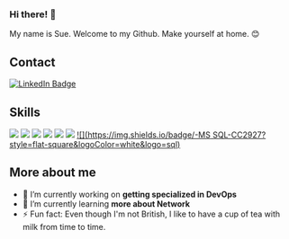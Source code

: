 ### Hi there! 👋

My name is Sue. Welcome to my Github. Make yourself at home. 😊

## Contact

[![LinkedIn Badge](https://img.shields.io/badge/-LinkedIn-0077b5?style=flat-square&logo=linkedin&logoColor=white&link=https://www.linkedin.com/in/suellen-caroline/)](https://www.linkedin.com/in/suellen-caroline/)

## Skills

[![](https://img.shields.io/badge/-Visual%20Studio%20Code-5C2D91?style=flat-square&logoColor=white&logo=visual-studio)](https://github.com/suellein)
[![](https://img.shields.io/badge/-Git-F05032?style=flat-square&logoColor=white&logo=git)](https://github.com/suellein)
[![](https://img.shields.io/badge/-Bash-4eaa25?style=flat-square&logoColor=white&logo=gnu-bash)](https://github.com/suellein)
[![](https://img.shields.io/badge/-Docker-2496ed?style=flat-square&logoColor=white&logo=docker)](https://github.com/suellein)
[![](https://img.shields.io/badge/-Jenkins-D24939?style=flat-square&logoColor=white&logo=jenkins)](https://github.com/suellein)
[![](https://img.shields.io/badge/-Linux-FCC624?style=flat-square&logoColor=white&logo=linux)](https://github.com/suellein)
[![](https://img.shields.io/badge/-MS SQL-CC2927?style=flat-square&logoColor=white&logo=sql)](https://github.com/suellein)

## More about me

- 🔭 I’m currently working on **getting specialized in DevOps**
- 🌱 I’m currently learning **more about Network**
- ⚡ Fun fact: Even though I'm not British, I like to have a cup of tea with milk from time to time.



<!---
scaroline5/scaroline5 is a ✨ special ✨ repository because its `README.md` (this file) appears on your GitHub profile.
You can click the Preview link to take a look at your changes.
--->
